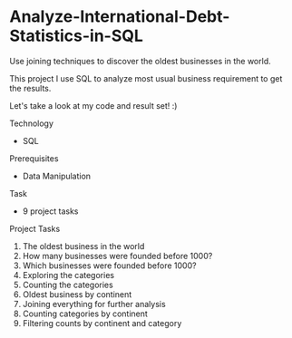 # Analyze-International-Debt-Statistics-in-SQL

Use joining techniques to discover the oldest businesses in the world.

This project I use SQL to analyze most usual business requirement to get the results.

Let's take a look at my code and result set! :)

Technology
- SQL

Prerequisites
- Data Manipulation

Task
- 9 project tasks

Project Tasks
1. The oldest business in the world
2. How many businesses were founded before 1000?
3. Which businesses were founded before 1000?
4. Exploring the categories
5. Counting the categories
6. Oldest business by continent
7. Joining everything for further analysis
8. Counting categories by continent
9. Filtering counts by continent and category
